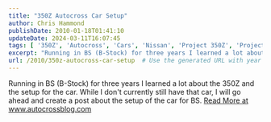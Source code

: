 ```yaml
---
title: "350Z Autocross Car Setup"
author: Chris Hammond
publishDate: 2010-01-18T01:41:10
updateDate: 2024-03-11T16:07:45
tags: [ '350Z', 'Autocross', 'Cars', 'Nissan', 'Project 350Z', 'Project350z', 'Project350zcom', 'setup' ]
excerpt: "Running in BS (B-Stock) for three years I learned a lot about the 350Z and the setup for the car. While I don't currently still have that car, I will go ahead and create a post about the setup of the car for BS."
url: /2010/350z-autocross-car-setup  # Use the generated URL with year
---
```

Running in BS (B-Stock) for three years I learned a lot about the 350Z and the setup for the car. While I don't currently still have that car, I will go ahead and create a post about the setup of the car for BS. <a href="https://www.autocrossblog.com/350z-autocross-car-setup">Read More at www.autocrossblog.com</a>
